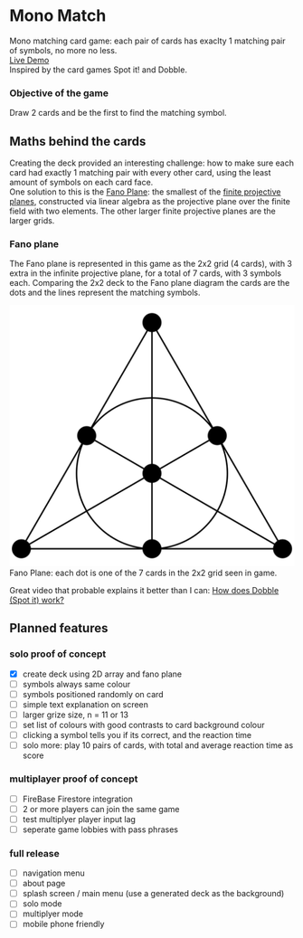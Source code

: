 # Mono Match
Mono matching card game: each pair of cards has exaclty 1 matching pair of symbols, no more no less.  
[Live Demo](https://alien2080.github.io/mono-match/)  
Inspired by the card games Spot it! and Dobble.  

### Objective of the game
Draw 2 cards and be the first to find the matching symbol.  

## Maths behind the cards
Creating the deck provided an interesting challenge: how to make sure each card had exactly 1 matching pair with every other card, using the least amount of symbols on each card face.  
One solution to this is the [Fano Plane](https://en.wikipedia.org/wiki/Fano_plane): the smallest of the [finite projective planes](https://en.wikipedia.org/wiki/Projective_plane#Finite_projective_planes), constructed via linear algebra as the projective plane over the finite field with two elements. The other larger finite projective planes are the larger grids.   

### Fano plane
The Fano plane is represented in this game as the 2x2 grid (4 cards), with 3 extra in the infinite projective plane, for a total of 7 cards, with 3 symbols each. Comparing the 2x2 deck to the Fano plane diagram the cards are the dots and the lines represent the matching symbols.  

![Fano plane](src/assets/images/Fano_plane.svg)   
Fano Plane: each dot is one of the 7 cards in the 2x2 grid seen in game.   

Great video that probable explains it better than I can: [How does Dobble (Spot it) work?](https://www.youtube.com/watch?v=VTDKqW_GLkw)


## Planned features
### solo proof of concept  
- [x] create deck using 2D array and fano plane  
- [ ] symbols always same colour
- [ ] symbols positioned randomly on card
- [ ] simple text explanation on screen
- [ ] larger grize size, n = 11 or 13 
- [ ] set list of colours with good contrasts to card background colour
- [ ] clicking a symbol tells you if its correct, and the reaction time
- [ ] solo more: play 10 pairs of cards, with total and average reaction time as score

### multiplayer proof of concept
- [ ] FireBase Firestore integration  
- [ ] 2 or more players can join the same game
- [ ] test multiplyer player input lag
- [ ] seperate game lobbies with pass phrases

### full release
- [ ] navigation menu
- [ ] about page
- [ ] splash screen / main menu (use a generated deck as the background)
- [ ] solo mode
- [ ] multiplyer mode
- [ ] mobile phone friendly
